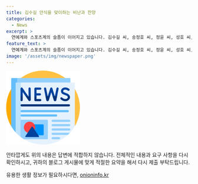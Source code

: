 ```yaml
---
title: 김수길 안식을 맞이하는 비난과 찬양
categories:
  - News
excerpt: >
  연예계와 스포츠계의 슬픔이 이어지고 있습니다. 김수길 씨, 송정호 씨, 정윤 씨, 성호 씨, 그리고 이병훈 씨, 백영미 씨, 청하 강호 씨, 임경택 씨, 최영익 씨의 부친상과 장인상이 있었습니다. 그들의 장례는 각각 서울 여의도성모병원, 경기 수원 성빈센트병원, 서울대병원, 서울 세브란스병원에서 열렸으며, 연락처는 각각 02-3779-1526, 031-249-8444, 02-2072-2010, 02-2227-7500입니다. 함께 조의를 표하고 위로의 마음을 전해주세요.
feature_text: >
  연예계와 스포츠계의 슬픔이 이어지고 있습니다. 김수길 씨, 송정호 씨, 정윤 씨, 성호 씨, 그리고 이병훈 씨, 백영미 씨, 청하 강호 씨, 임경택 씨, 최영익 씨의 부친상과 장인상이 있었습니다. 그들의 장례는 각각 서울 여의도성모병원, 경기 수원 성빈센트병원, 서울대병원, 서울 세브란스병원에서 열렸으며, 연락처는 각각 02-3779-1526, 031-249-8444, 02-2072-2010, 02-2227-7500입니다. 함께 조의를 표하고 위로의 마음을 전해주세요.
image: '/assets/img/newspaper.png'
---
```


<p><img src="/assets/img/newspaper.png" alt="kimp 속보" /></p>

<p>안타깝게도 위의 내용은 답변에 적합하지 않습니다. 전체적인 내용과 요구 사항을 다시 확인하시고, 귀하의 블로그 게시물에 맞게 적절한 요약을 해서 다시 제출 부탁드립니다.</p>
유용한 생활 정보가 필요하시다면, <a href="https://onioninfo.kr" rel="dofollow">onioninfo.kr</a>


